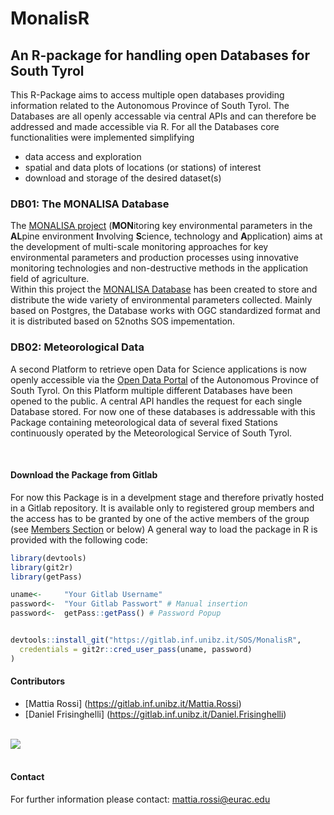 # MonalisR
## An R-package for handling open Databases for South Tyrol

This R-Package aims to access multiple open databases providing information related to the Autonomous Province of South Tyrol. The Databases are all openly accessable via central APIs and can therefore be addressed and made accessible via R. For all the Databases core functionalities were implemented simplifying

* data access and exploration
* spatial and data plots of locations (or stations) of interest
* download and storage of the desired dataset(s)<br>

### DB01: The MONALISA Database
  
The [MONALISA project](http://monalisasos.eurac.edu/sos/index) (**MON**itoring key environmental parameters in the **AL**pine environment **I**nvolving **S**cience, technology and **A**pplication) aims at the development of multi-scale monitoring approaches for key environmental parameters and production processes using innovative monitoring technologies and non-destructive methods in the application field of agriculture. <br>
Within this project the [MONALISA Database](http://monalisasos.eurac.edu/sos/static/client/helgoland/index.html#/map) has been created to store and distribute the wide variety of environmental parameters collected. Mainly based on Postgres, the Database works with OGC standardized format and it is distributed based on 52noths SOS impementation.<br>

### DB02: Meteorological Data

A second Platform to retrieve open Data for Science applications is now openly accessible via the [Open Data Portal](http://daten.buergernetz.bz.it/de/info) of the Autonomous Province of South Tyrol. On this Platform multiple different Databases have been opened to the public. A central API handles the request for each single Database stored. For now one of these databases is addressable with this Package containing meteorological data of several fixed Stations continuously operated by the Meteorological Service of South Tyrol.<br>

<br>

#### Download the Package from Gitlab

For now this Package is in a develpment stage and therefore privatly hosted in a Gitlab repository. It is available only to registered group members and the access has to be granted by one of the active members of the group (see [Members Section](https://gitlab.inf.unibz.it/SOS/MonalisR/project_members) or below)
A general way to load the package in R is provided with the following code:<br>

```r
library(devtools)
library(git2r)
library(getPass)

uname<-     "Your Gitlab Username"
password<-  "Your Gitlab Passwort" # Manual insertion
password<-  getPass::getPass() # Password Popup


devtools::install_git("https://gitlab.inf.unibz.it/SOS/MonalisR", 
  credentials = git2r::cred_user_pass(uname, password)
)

```

#### Contributors

* [Mattia Rossi] (https://gitlab.inf.unibz.it/Mattia.Rossi)
* [Daniel Frisinghelli] (https://gitlab.inf.unibz.it/Daniel.Frisinghelli)<br>

<br>![](http://www.eurac.edu/Style%20Library/logoEURAC.jpg)<br><br>

#### Contact

For further information please contact: mattia.rossi@eurac.edu